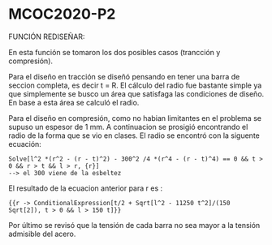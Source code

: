 # MCOC2020-P2

FUNCIÓN REDISEÑAR:

En esta función se tomaron los dos posibles casos (trancción y compresión).

Para el diseño en tracción se diseñó pensando en tener una barra de seccion completa, es decir t = R. El cálculo del radio fue bastante simple ya que simplemente se busco un área que satisfaga las condiciones de diseño. En base a esta área se calculó el radio.

Para el diseño en compresión, como no habian limitantes en el problema se supuso un espesor de 1 mm. A continuacion se prosigió encontrando el radio de la forma que se vio en clases. El radio se encontró con la siguente ecuación:

    Solve[l^2 *(r^2 - (r - t)^2) - 300^2 /4 *(r^4 - (r - t)^4) == 0 && t > 0 && r > t && l > r, {r}] 
    --> el 300 viene de la esbeltez
    
El resultado de la ecuacion anterior para r es :  

    {{r -> ConditionalExpression[t/2 + Sqrt[l^2 - 11250 t^2]/(150 Sqrt[2]), t > 0 && l > 150 t]}}

Por último se revisó que la tensión de cada barra no sea mayor a la tensión admisible del acero.
